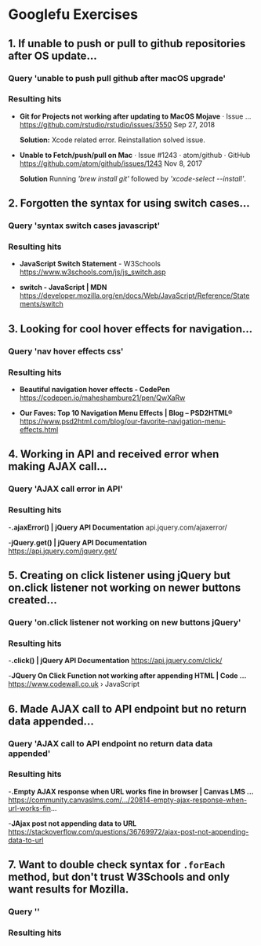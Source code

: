 # Googlefu Exercises

## 1. If unable to push or pull to github repositories after OS update...

### Query **'unable to push pull github after macOS upgrade'**

### Resulting hits

- **Git for Projects not working after updating to MacOS Mojave** · Issue ...
https://github.com/rstudio/rstudio/issues/3550
Sep 27, 2018 

  **Solution:** Xcode related error. Reinstallation solved issue.


- **Unable to Fetch/push/pull on Mac** · Issue #1243 · atom/github · GitHub
https://github.com/atom/github/issues/1243
Nov 8, 2017 

  **Solution** Running *'brew install git'* followed by *'xcode-select --install'*.  
                               


## 2. Forgotten the syntax for using switch cases...

### Query 'syntax switch cases javascript'

### Resulting hits

- **JavaScript Switch Statement** - W3Schools
https://www.w3schools.com/js/js_switch.asp

- **switch - JavaScript | MDN**
https://developer.mozilla.org/en/docs/Web/JavaScript/Reference/Statements/switch

## 3. Looking for cool hover effects for navigation...

### Query 'nav hover effects css'

### Resulting hits

- **Beautiful navigation hover effects - CodePen**
https://codepen.io/maheshambure21/pen/QwXaRw

- **Our Faves: Top 10 Navigation Menu Effects | Blog – PSD2HTML®**
https://www.psd2html.com/blog/our-favorite-navigation-menu-effects.html



## 4. Working in API and received error when making AJAX call...

### Query 'AJAX call error in API'

### Resulting hits

-**.ajaxError() | jQuery API Documentation**
api.jquery.com/ajaxerror/

-**jQuery.get() | jQuery API Documentation**
https://api.jquery.com/jquery.get/



## 5. Creating on click listener using jQuery but on.click listener not working on newer buttons created...

### Query 'on.click listener not working on new buttons jQuery'

### Resulting hits

-**.click() | jQuery API Documentation**
https://api.jquery.com/click/

-**JQuery On Click Function not working after appending HTML | Code ...**
https://www.codewall.co.uk › JavaScript



## 6. Made AJAX call to API endpoint but no return data appended...

### Query 'AJAX call to API endpoint no return data data appended'

### Resulting hits

-**.Empty AJAX response when URL works fine in browser | Canvas LMS ...**
https://community.canvaslms.com/.../20814-empty-ajax-response-when-url-works-fin...

-**JAjax post not appending data to URL**
https://stackoverflow.com/questions/36769972/ajax-post-not-appending-data-to-url


<!-- Continue here -->
## 7. Want to double check syntax for `.forEach` method, but don't trust W3Schools and only want results for Mozilla.

### Query ''

### Resulting hits
